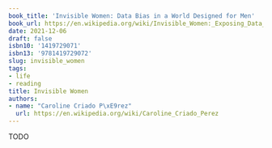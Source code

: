 ```yaml
---
book_title: 'Invisible Women: Data Bias in a World Designed for Men'
book_url: https://en.wikipedia.org/wiki/Invisible_Women:_Exposing_Data_Bias_in_a_World_Designed_for_Men
date: 2021-12-06
draft: false
isbn10: '1419729071'
isbn13: '9781419729072'
slug: invisible_women
tags:
- life
- reading
title: Invisible Women
authors:
- name: "Caroline Criado P\xE9rez"
  url: https://en.wikipedia.org/wiki/Caroline_Criado_Perez
---
```



TODO

